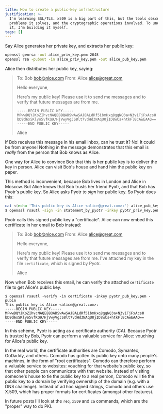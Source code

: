 ```yaml
---
title: How to create a public-key infrastructure
justification: >-
  I'm learning SSL/TLS. x509 is a big part of this, but the tools obscure the
  problems it solves, and the cryptographic operations involved. To understand
  it, I'm building it myself.
tags: []
---
```


Say Alice generates her private key, and extracts her public key:

```bash
openssl genrsa -out alice_priv_key.pem 2048
openssl rsa -pubout -in alice_priv_key.pem -out alice_pub_key.pem
```

Alice then distributes her public key, saying:

> To: Bob <bob@nice.com>
> From: Alice <alice@great.com>
>
> Hello everyone,
>
> Here's my public key! Please use it to send me messages and to verify that future messages are from me.
>
> ```
> -----BEGIN PUBLIC KEY-----
> MFwwDQYJKoZIhvcNAQEBBQADSwAwSAJBALdRf5ibmHxq8ggNQ3a+N3v1TjFxAcsO
> bD9d6x5Klyo5vfKQ9/HjVwyVgJS8lt7vdHd3NAqU0jID8wCs+htkFl8CAwEAAQ==
> -----END PUBLIC KEY-----
> ```
>
> Alice

If Bob receives this message in his email inbox, can he trust it? No! It could be from anyone! Nothing in the message demonstrates that this email is _really_ from the person that Bob knows as Alice.

One way for Alice to convince Bob that this is her public key is to deliver the key in person. Alice can visit Bob's house and hand him the public key on paper.

This method is inconvenient, because Bob lives in London and Alice in Moscow. But Alice knows that Bob trusts her friend Pyotr, and that Bob has Pyotr's public key. So Alice asks Pyotr to _sign_ her public key. So Pyotr does this:

```bash
cat <(echo 'This public key is Alice <alice@great.com>:') alice_pub_key.pem > statement_by_pyotr
$ openssl rsautl -sign -in statement_by_pyotr -inkey pyotr_priv_key.pem -out certificate
```

Pyotr calls this signed public key a "certificate". Alice can now embed this certificate in her email to Bob instead:

> To: Bob <bob@nice.com>
> From: Alice <alice@great.com>
>
> Hello everyone,
>
> Here's my public key! Please use it to send me messages and to verify that future messages are from me. I've attached my key in the file `certificate`, which is signed by Pyotr.
>
> Alice

Now when Bob receives this email, he can verify the attached `certificate` file to get Alice's public key:

```
$ openssl rsautl -verify -in certificate -inkey pyotr_pub_key.pem -pubin
This public key is Alice <alice@great.com>:
-----BEGIN PUBLIC KEY-----
MFwwDQYJKoZIhvcNAQEBBQADSwAwSAJBALdRf5ibmHxq8ggNQ3a+N3v1TjFxAcsO
bD9d6x5Klyo5vfKQ9/HjVwyVgJS8lt7vdHd3NAqU0jID8wCs+htkFl8CAwEAAQ==
-----END PUBLIC KEY-----
```

In this scheme, Pyotr is acting as a certificate authority (CA). Because Pyotr is trusted by Bob, Pyotr can perform a valuable service for Alice: vouching for Alice's public key.

In the real world, the certificate authorities are Comodo, Symantec, GoDaddy, and others. Comodo has gotten its public key onto many people's machines, in the form of "root certificates". Comodo can therefore perform a valuable service to websites: vouching for that website's public key, so that other people can communicate with that website. Instead of visiting someone's house to tie the public key to a real person, Comodo will tie the public key to a domain by verifying ownership of the domain (e.g. with a DNS challenge). Instead of ad hoc signed strings, Comodo and others use X.509, which has proper formats for certificates (amongst other features).

In future posts I'll look at the `req`, `x509` and `ca` commands, which are the "proper" way to do PKI.
